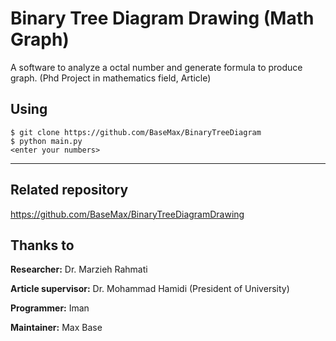 # Binary Tree Diagram Drawing (Math Graph)

A software to analyze a octal number and generate formula to produce graph. (Phd Project in mathematics field, Article)

## Using

```
$ git clone https://github.com/BaseMax/BinaryTreeDiagram
$ python main.py
<enter your numbers>
```

-------

## Related repository

https://github.com/BaseMax/BinaryTreeDiagramDrawing

## Thanks to

**Researcher:** Dr. Marzieh Rahmati

**Article supervisor:** Dr. Mohammad Hamidi (President of University)

**Programmer:** Iman

**Maintainer:** Max Base
